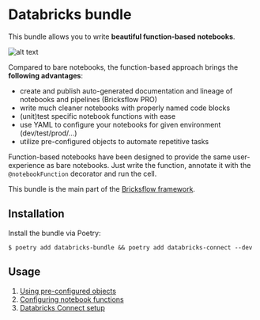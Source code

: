 # Databricks bundle

This bundle allows you to write **beautiful function-based notebooks**.

![alt text](./docs/notebookFunction.png "Databricks function-based notebook example")

Compared to bare notebooks, the function-based approach brings the **following advantages**: 

* create and publish auto-generated documentation and lineage of notebooks and pipelines (Bricksflow PRO) 
* write much cleaner notebooks with properly named code blocks
* (unit)test specific notebook functions with ease
* use YAML to configure your notebooks for given environment (dev/test/prod/...)
* utilize pre-configured objects to automate repetitive tasks

Function-based notebooks have been designed to provide the same user-experience as bare notebooks.
Just write the function, annotate it with the `@notebookFunction` decorator and run the cell.

This bundle is the main part of the [Bricksflow framework](https://github.com/bricksflow/bricksflow).

## Installation

Install the bundle via Poetry:

```
$ poetry add databricks-bundle && poetry add databricks-connect --dev
```

## Usage

1. [Using pre-configured objects](docs/dependencies.md)
1. [Configuring notebook functions](docs/configuration.md)
1. [Databricks Connect setup](docs/databricks-connect.md)
